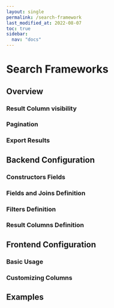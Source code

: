 ```yaml
---
layout: single
permalink: /search-framework
last_modified_at: 2022-08-07
toc: true
sidebar:
  nav: "docs"
---
```


# Search Frameworks

## Overview

### Result Column visibility

### Pagination

### Export Results

## Backend Configuration

### Constructors Fields

### Fields and Joins Definition

### Filters Definition

### Result Columns Definition

## Frontend Configuration

### Basic Usage

### Customizing Columns

## Examples